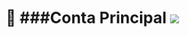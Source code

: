 <div>
 <h1>👤 ###Conta Principal <a href="https://github.com/nielassis">
 <img src="https://skillicons.dev/icons?i=github"/>
</a></h1>
</div>
